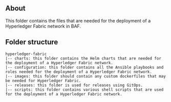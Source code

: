 ## About
This folder contains the files that are needed for the deployment of a Hyperledger Fabric network in BAF. 

## Folder structure
```
hyperledger-fabric
|-- charts: this folder contains the Helm charts that are needed for the deployment of a Hyperledger Fabric network.
|-- configuration: this folder contains all the Ansible playbooks and roles needed for the deployment of a Hyperledger Fabric network.
|-- images: this folder should contain any custom dockerfiles that may be needed for Hyperledger Fabric.
|-- releases: this folder is used for releases using GitOps.
|-- scripts: this folder contains various shell scripts that are used for the deployment of a Hyperledger Fabric network.
```
